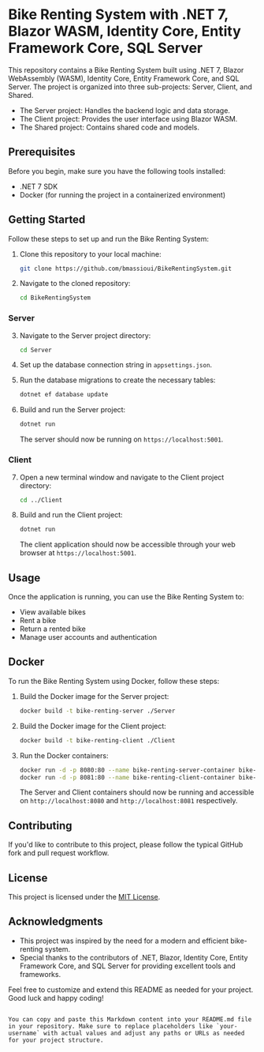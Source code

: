 # Bike Renting System with .NET 7, Blazor WASM, Identity Core, Entity Framework Core, SQL Server

This repository contains a Bike Renting System built using .NET 7, Blazor WebAssembly (WASM), Identity Core, Entity Framework Core, and SQL Server. The project is organized into three sub-projects: Server, Client, and Shared.   
* The Server project: Handles the backend logic and data storage.
* The Client project: Provides the user interface using Blazor WASM.
* The Shared project: Contains shared code and models.

## Prerequisites

Before you begin, make sure you have the following tools installed:

- .NET 7 SDK
- Docker (for running the project in a containerized environment)

## Getting Started

Follow these steps to set up and run the Bike Renting System:

1. Clone this repository to your local machine:

   ```bash
   git clone https://github.com/bmassioui/BikeRentingSystem.git
   ```

2. Navigate to the cloned repository:

   ```bash
   cd BikeRentingSystem
   ```

### Server

3. Navigate to the Server project directory:

   ```bash
   cd Server
   ```

4. Set up the database connection string in `appsettings.json`.

5. Run the database migrations to create the necessary tables:

   ```bash
   dotnet ef database update
   ```

6. Build and run the Server project:

   ```bash
   dotnet run
   ```

   The server should now be running on `https://localhost:5001`.

### Client

7. Open a new terminal window and navigate to the Client project directory:

   ```bash
   cd ../Client
   ```

8. Build and run the Client project:

   ```bash
   dotnet run
   ```

   The client application should now be accessible through your web browser at `https://localhost:5001`.

## Usage

Once the application is running, you can use the Bike Renting System to:

- View available bikes
- Rent a bike
- Return a rented bike
- Manage user accounts and authentication

## Docker

To run the Bike Renting System using Docker, follow these steps:

1. Build the Docker image for the Server project:

   ```bash
   docker build -t bike-renting-server ./Server
   ```

2. Build the Docker image for the Client project:

   ```bash
   docker build -t bike-renting-client ./Client
   ```

3. Run the Docker containers:

   ```bash
   docker run -d -p 8080:80 --name bike-renting-server-container bike-renting-server
   docker run -d -p 8081:80 --name bike-renting-client-container bike-renting-client
   ```

   The Server and Client containers should now be running and accessible on `http://localhost:8080` and `http://localhost:8081` respectively.

## Contributing

If you'd like to contribute to this project, please follow the typical GitHub fork and pull request workflow.

## License

This project is licensed under the [MIT License](LICENSE).

## Acknowledgments

- This project was inspired by the need for a modern and efficient bike-renting system.
- Special thanks to the contributors of .NET, Blazor, Identity Core, Entity Framework Core, and SQL Server for providing excellent tools and frameworks.

Feel free to customize and extend this README as needed for your project. Good luck and happy coding!
```

You can copy and paste this Markdown content into your README.md file in your repository. Make sure to replace placeholders like `your-username` with actual values and adjust any paths or URLs as needed for your project structure.
